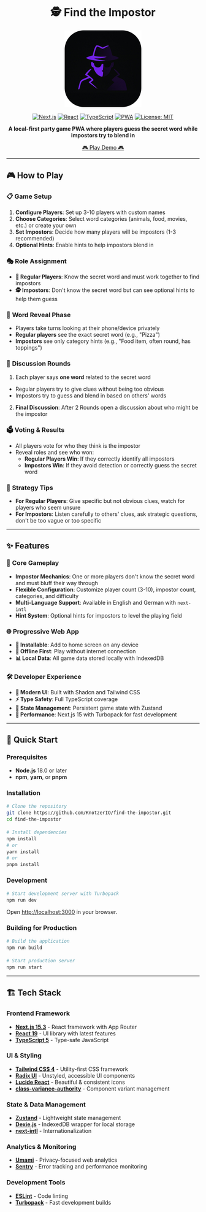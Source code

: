<div align="center">

# 🕵️ Find the Impostor

  <a href="https://impostor.knotzer.io">
    <img src="./public/images/impostor-logo-rounded.png" alt="Find the Impostor Logo" width="200">
  </a>

[![Next.js](https://img.shields.io/badge/Next.js-15.3-black?style=flat-square&logo=next.js&logoColor=white)](https://nextjs.org/)
[![React](https://img.shields.io/badge/React-19-61DAFB?style=flat-square&logo=react&logoColor=black)](https://reactjs.org/)
[![TypeScript](https://img.shields.io/badge/TypeScript-5-3178C6?style=flat-square&logo=typescript&logoColor=white)](https://www.typescriptlang.org/)
[![PWA](https://img.shields.io/badge/PWA-Ready-5A0FC8?style=flat-square&logo=pwa&logoColor=white)](https://web.dev/progressive-web-apps/)
[![License: MIT](https://img.shields.io/badge/License-MIT-yellow.svg?style=flat-square)](https://opensource.org/licenses/MIT)

**A local-first party game PWA where players guess the secret word while impostors try to blend in**

[🎮 Play Demo 🎮](https://impostor.knotzer.io)

</div>

---

## 🎮 How to Play

### 📋 **Game Setup**

1. **Configure Players**: Set up 3-10 players with custom names
2. **Choose Categories**: Select word categories (animals, food, movies, etc.) or create your own
3. **Set Impostors**: Decide how many players will be impostors (1-3 recommended)
4. **Optional Hints**: Enable hints to help impostors blend in

### 🎭 **Role Assignment**

- **👥 Regular Players**: Know the secret word and must work together to find impostors
- **🕵️ Impostors**: Don't know the secret word but can see optional hints to help them guess

### 📱 **Word Reveal Phase**

- Players take turns looking at their phone/device privately
- **Regular players** see the exact secret word (e.g., "Pizza")
- **Impostors** see only category hints (e.g., "Food item, often round, has toppings")

### 💬 **Discussion Rounds**

1.  Each player says **one word** related to the secret word

- Regular players try to give clues without being too obvious
- Impostors try to guess and blend in based on others' words

2. **Final Discussion**: After 2 Rounds open a discussion about who might be the impostor

### 🗳️ **Voting & Results**

- All players vote for who they think is the impostor
- Reveal roles and see who won:
  - **Regular Players Win**: If they correctly identify all impostors
  - **Impostors Win**: If they avoid detection or correctly guess the secret word

### 🎯 **Strategy Tips**

- **For Regular Players**: Give specific but not obvious clues, watch for players who seem unsure
- **For Impostors**: Listen carefully to others' clues, ask strategic questions, don't be too vague or too specific

---

## ✨ Features

### 🎯 **Core Gameplay**

- **Impostor Mechanics**: One or more players don't know the secret word and must bluff their way through
- **Flexible Configuration**: Customize player count (3-10), impostor count, categories, and difficulty
- **Multi-Language Support**: Available in English and German with `next-intl`
- **Hint System**: Optional hints for impostors to level the playing field

### 🌐 **Progressive Web App**

- **📱 Installable**: Add to home screen on any device
- **🔌 Offline First**: Play without internet connection
- **📊 Local Data**: All game data stored locally with IndexedDB

### 🛠️ **Developer Experience**

- **🎨 Modern UI**: Built with Shadcn and Tailwind CSS
- **⚡ Type Safety**: Full TypeScript coverage
- **🔄 State Management**: Persistent game state with Zustand
- **🚀 Performance**: Next.js 15 with Turbopack for fast development

---

## 🚀 Quick Start

### Prerequisites

- **Node.js** 18.0 or later
- **npm**, **yarn**, or **pnpm**

### Installation

```bash
# Clone the repository
git clone https://github.com/KnotzerIO/find-the-impostor.git
cd find-the-impostor

# Install dependencies
npm install
# or
yarn install
# or
pnpm install
```

### Development

```bash
# Start development server with Turbopack
npm run dev
```

Open [http://localhost:3000](http://localhost:3000) in your browser.

### Building for Production

```bash
# Build the application
npm run build

# Start production server
npm run start
```

---

## 🏗️ Tech Stack

### **Frontend Framework**

- **[Next.js 15.3](https://nextjs.org/)** - React framework with App Router
- **[React 19](https://reactjs.org/)** - UI library with latest features
- **[TypeScript 5](https://www.typescriptlang.org/)** - Type-safe JavaScript

### **UI & Styling**

- **[Tailwind CSS 4](https://tailwindcss.com/)** - Utility-first CSS framework
- **[Radix UI](https://www.radix-ui.com/)** - Unstyled, accessible UI components
- **[Lucide React](https://lucide.dev/)** - Beautiful & consistent icons
- **[class-variance-authority](https://cva.style/)** - Component variant management

### **State & Data Management**

- **[Zustand](https://zustand-demo.pmnd.rs/)** - Lightweight state management
- **[Dexie.js](https://dexie.org/)** - IndexedDB wrapper for local storage
- **[next-intl](https://next-intl-docs.vercel.app/)** - Internationalization

### **Analytics & Monitoring**

- **[Umami](https://umami.is/)** - Privacy-focused web analytics
- **[Sentry](https://sentry.io/)** - Error tracking and performance monitoring

### **Development Tools**

- **[ESLint](https://eslint.org/)** - Code linting
- **[Turbopack](https://turbo.build/pack)** - Fast development builds
